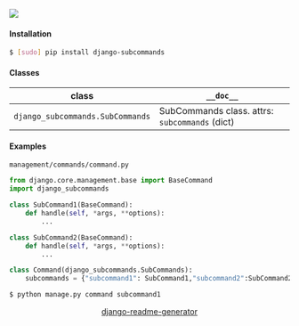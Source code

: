 <!--
https://pypi.org/project/readme-generator/
https://pypi.org/project/python-readme-generator/
https://pypi.org/project/django-readme-generator/
-->

[![](https://img.shields.io/pypi/pyversions/django-subcommands.svg?longCache=True)](https://pypi.org/project/django-subcommands/)

#### Installation
```bash
$ [sudo] pip install django-subcommands
```

#### Classes
class|`__doc__`
-|-
`django_subcommands.SubCommands` |SubCommands class. attrs: `subcommands` (dict)

#### Examples
`management/commands/command.py`
```python
from django.core.management.base import BaseCommand
import django_subcommands

class SubCommand1(BaseCommand):
    def handle(self, *args, **options):
        ...

class SubCommand2(BaseCommand):
    def handle(self, *args, **options):
        ...

class Command(django_subcommands.SubCommands):
    subcommands = {"subcommand1": SubCommand1,"subcommand2":SubCommand2}
```

```bash
$ python manage.py command subcommand1
```

<p align="center">
    <a href="https://pypi.org/project/django-readme-generator/">django-readme-generator</a>
</p>